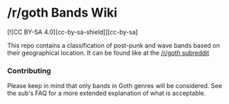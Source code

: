 # /r/goth Bands Wiki
[![CC BY-SA 4.0][cc-by-sa-shield]][cc-by-sa]

This repo contains a classification of post-punk and wave bands based on their geographical location. It can be found like at the [/r/goth subreddit](https://reddit.com/r/goth)

### Contributing

Please keep in mind that only bands in Goth genres will be considered. See the sub's FAQ for a more extended explanation of what is acceptable.


